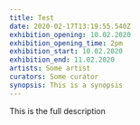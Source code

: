 ```yaml
---
title: Test
date: 2020-02-17T13:19:55.540Z
exhibition_opening: 10.02.2020
exhibition_opening_time: 2pm
exhibition_start: 10.02.2020
exhibition_end: 11.02.2020
artists: Some artist
curators: Some curator
synopsis: This is a synopsis
---
```

This is the full description
